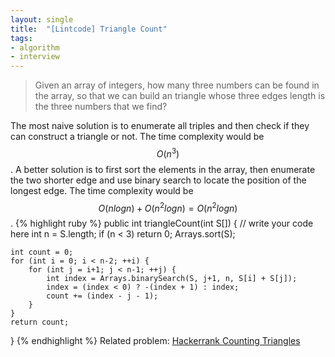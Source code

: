 ```yaml
---
layout: single 
title:  "[Lintcode] Triangle Count"
tags:
- algorithm
- interview
---
```

> Given an array of integers, how many three numbers can be found in the array, so that we can build an triangle whose three edges length is the three numbers that we find?

The most naive solution is to enumerate all triples and then check if they can construct a triangle or not. The time complexity would be $$O(n^3)$$. A better solution is to first sort the elements in the array, then enumerate the two shorter edge and use binary search to locate the position of the longest edge. The time complexity would be $$O(nlogn) + O(n^2logn) = O(n^2logn)$$.
{% highlight ruby %}
public int triangleCount(int S[]) {
    // write your code here
    int n = S.length;
    if (n < 3)
        return 0;
    Arrays.sort(S);

    int count = 0;
    for (int i = 0; i < n-2; ++i) {
        for (int j = i+1; j < n-1; ++j) {
            int index = Arrays.binarySearch(S, j+1, n, S[i] + S[j]);
            index = (index < 0) ? -(index + 1) : index;
            count += (index - j - 1);
        }
    }
    return count;
}
{% endhighlight %}
Related problem: [Hackerrank Counting Triangles](https://www.hackerrank.com/contests/codestorm/challenges/ilia)
